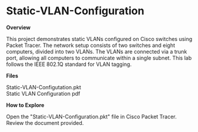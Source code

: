 # Static-VLAN-Configuration

**Overview**

This project demonstrates static VLANs configured on Cisco switches using Packet Tracer. The network setup consists of two switches and eight computers, divided into two VLANs. The VLANs are connected via a trunk port, allowing all computers to communicate within a single subnet. This lab follows the IEEE 802.1Q standard for VLAN tagging.

**Files**

Static-VLAN-Configutation.pkt  
Static VLAN Configuration pdf  

**How to Explore**

Open the "Static-VLAN-Configuration.pkt" file in Cisco Packet Tracer.  
Review the document provided.
